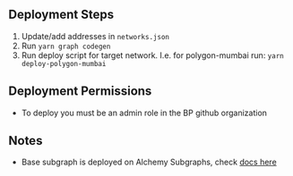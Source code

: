 ## Deployment Steps

1. Update/add addresses in `networks.json`
2. Run `yarn graph codegen`
3. Run deploy script for target network. I.e. for polygon-mumbai run: `yarn deploy-polygon-mumbai`

## Deployment Permissions

- To deploy you must be an admin role in the BP github organization

## Notes

- Base subgraph is deployed on Alchemy Subgraphs, check [docs here](https://docs.alchemy.com/reference/subgraphs-quickstart)

